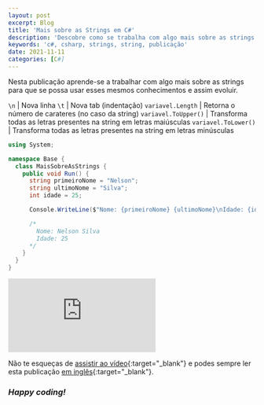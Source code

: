 ```yaml
---
layout: post
excerpt: Blog
title: 'Mais sobre as Strings em C#'
description: 'Descobre como se trabalha com algo mais sobre as strings na linguagem de programação C#. Obtém respostas às tuas dúvidas com a teoria e os exemplos apresentados.'
keywords: 'c#, csharp, strings, string, publicação'
date: 2021-11-11
categories: [C#]
---
```


Nesta publicação aprende-se a trabalhar com algo mais sobre as strings para que se possa usar esses mesmos conhecimentos e assim evoluir.

`\n` | Nova linha
`\t` | Nova tab (indentação)
`variavel.Length` | Retorna o número de carateres (no caso da string)
`variavel.ToUpper()` | Transforma todas as letras presentes na string em letras maiúsculas
`variavel.ToLower()` | Transforma todas as letras presentes na string em letras minúsculas

```csharp
using System;

namespace Base {
  class MaisSobreAsStrings {
    public void Run() {
      string primeiroNome = "Nelson";
      string ultimoNome = "Silva";
      int idade = 25;

      Console.WriteLine($"Nome: {primeiroNome} {ultimoNome}\nIdade: {idade}");

      /*
        Nome: Nelson Silva
        Idade: 25
      */
    }
  }
}
```

<div class="video-container">
  <iframe src="https://www.youtube.com/embed/pKGz-CCpye8" frameborder="0" allowfullscreen></iframe>
</div>

Não te esqueças de [assistir ao vídeo](https://youtu.be/pKGz-CCpye8){:target="\_blank"} e podes sempre ler esta publicação [em inglês](https://nelsonsilvadev.com/blog/more-about-strings-in-csharp/){:target="\_blank"}.

### _Happy coding!_
